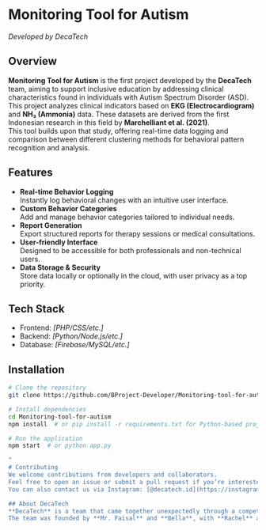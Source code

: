 # Monitoring Tool for Autism  
*Developed by DecaTech*

## Overview  
**Monitoring Tool for Autism** is the first project developed by the **DecaTech** team, aiming to support inclusive education by addressing clinical characteristics found in individuals with Autism Spectrum Disorder (ASD). This project analyzes clinical indicators based on **EKG (Electrocardiogram)** and **NH₃ (Ammonia)** data. These datasets are derived from the first Indonesian research in this field by **Marchelliant et al. (2021)**.  
This tool builds upon that study, offering real-time data logging and comparison between different clustering methods for behavioral pattern recognition and analysis.

## Features  
- **Real-time Behavior Logging**  
  Instantly log behavioral changes with an intuitive user interface.  
- **Custom Behavior Categories**  
  Add and manage behavior categories tailored to individual needs.  
- **Report Generation**  
  Export structured reports for therapy sessions or medical consultations.  
- **User-friendly Interface**  
  Designed to be accessible for both professionals and non-technical users.  
- **Data Storage & Security**  
  Store data locally or optionally in the cloud, with user privacy as a top priority.

## Tech Stack  
- Frontend: *[PHP/CSS/etc.]*  
- Backend: *[Python/Node.js/etc.]*  
- Database: *[Firebase/MySQL/etc.]*  

## Installation  
```bash
# Clone the repository
git clone https://github.com/BProject-Developer/Monitoring-tool-for-autism.git

# Install dependencies
cd Monitoring-tool-for-autism
npm install  # or pip install -r requirements.txt for Python-based projects

# Run the application
npm start  # or python app.py

"
# Contributing  
We welcome contributions from developers and collaborators.  
Feel free to open an issue or submit a pull request if you’re interested in improving this project.  
You can also contact us via Instagram: [@decatech.id](https://instagram.com/decatech.id)

## About DecaTech  
**DecaTech** is a team that came together unexpectedly through a competition.  
The team was founded by **Mr. Faisal** and **Bella**, with **Rachel** and **Bintang** as core members.

